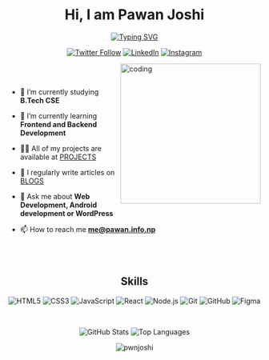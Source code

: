 <p align="center"> <h1 align="center">Hi, I am Pawan Joshi</h1> </p>

 <p align="center"> <a href="https://git.io/typing-svg"> <img src="https://readme-typing-svg.demolab.com/?font=Fira+Code&pause=1000&color=C0F700&center=true&vCenter=true&random=false&width=435&lines=B.Tech+CSE+Student;Co+-+Founder+%3A+BrainStorm+NP;Web+Developer;Graphic+Designer" alt="Typing SVG"> </a> </p>

<p align="center"> <a href="https://twitter.com/pwnjoshidev"><img src="https://img.shields.io/twitter/follow/pwnjoshidev?style=social" alt="Twitter Follow"></a> <a href="https://www.linkedin.com/in/pwnjoshi"><img src="https://img.shields.io/badge/LinkedIn-pwnjoshi-blue.svg" alt="LinkedIn"></a> <a href="https://www.instagram.com/pwnjoshidev"><img src="https://img.shields.io/badge/Instagram-pwnjoshidev-red.svg" alt="Instagram"></a> </p> 


<img align="right" alt="coding" width="280" src="https://media.tenor.com/sveyP9rGWd8AAAAi/text-work.gif">
<br><br>


- 🔭 I’m currently studying **B.Tech CSE**

- 🌱 I’m currently learning **Frontend and Backend Development**

- 👨‍💻 All of my projects are available at [PROJECTS](https://brainstormnp.com/projects)

- 📝 I regularly write articles on [BLOGS](https://brainstormnp.com/latest-news/)

- 💬 Ask me about **Web Development, Android development or WordPress**

- 📫 How to reach me **me@pawan.info.np**

<br>
<br> 

<h2 align="center">Skills</h2> <p align="center"> <img src="https://img.shields.io/badge/HTML5-E34F26?style=for-the-badge&logo=html5&logoColor=white" alt="HTML5"> <img src="https://img.shields.io/badge/CSS3-1572B6?style=for-the-badge&logo=css3&logoColor=white" alt="CSS3"> <img src="https://img.shields.io/badge/JavaScript-F7DF1E?style=for-the-badge&logo=javascript&logoColor=black" alt="JavaScript"> <img src="https://img.shields.io/badge/React-20232A?style=for-the-badge&logo=react&logoColor=61DAFB" alt="React"> <img src="https://img.shields.io/badge/Node.js-43853D?style=for-the-badge&logo=node.js&logoColor=white" alt="Node.js"> <img src="https://img.shields.io/badge/Git-F05032?style=for-the-badge&logo=git&logoColor=white" alt="Git"> <img src="https://img.shields.io/badge/GitHub-100000?style=for-the-badge&logo=github&logoColor=white" alt="GitHub"> <img src="https://img.shields.io/badge/Figma-F24E1E?style=for-the-badge&logo=figma&logoColor=white" alt="Figma"> </p>
<br>
 <p align="center"> <img src="https://github-readme-stats.vercel.app/api?username=pwnjoshi&show_icons=true&theme=dracula" alt="GitHub Stats"> <img src="https://github-readme-stats.vercel.app/api/top-langs/?username=pwnjoshi&layout=compact&theme=dracula" alt="Top Languages"> </p> 

<p align="center"> <img src="https://komarev.com/ghpvc/?username=pwnjoshi&label=Profile%20views&color=0e75b6&style=flat" alt="pwnjoshi" /> </p>
